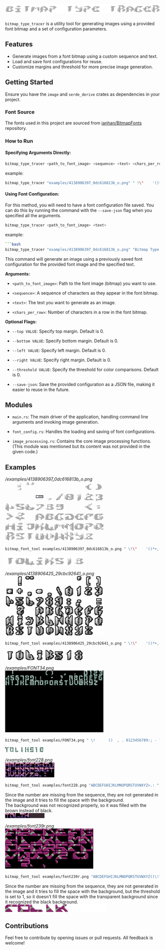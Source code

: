 # ![bitmap_type_tracer](./logo.png)


`bitmap_type_tracer` is a utility tool for generating images using a provided font bitmap and a set of configuration parameters.  

## Features
- Generate images from a font bitmap using a custom sequence and text.
- Load and save font configurations for reuse.
- Customize margins and threshold for more precise image generation.

## Getting Started
Ensure you have the `image` and `serde_derive` crates as dependencies in your project.

### Font Source
The fonts used in this project are sourced from [ianhan/BitmapFonts](https://github.com/ianhan/BitmapFonts/tree/main) repository.

### How to Run

#### Specifying Arguments Directly:

```bash
bitmap_type_tracer <path_to_font_image> <sequence> <text> <chars_per_row> [--top VALUE] [--bottom VALUE] [--left VALUE] [--right VALUE] [--threshold VALUE] [--save-json]
```

example:
```bash
bitmap_type_tracer "examples/4138906397_0dc616813b_o.png" " !\"    '()*+,-.\\0123456789:; = ? ABCDEFGHIJKLMNOPQRSTUVWXYZ " "Bitmap Type Tracer" 10 --threshold 1 --save-json
```

#### Using Font Configuration:
For this method, you will need to have a font configuration file saved. You can do this by running the command with the `--save-json` flag when you specified all the arguments.
```bash
bitmap_type_tracer <path_to_font_image> <text>
```

example:
```bash
```bash
bitmap_type_tracer "examples/4138906397_0dc616813b_o.png" "Bitmap Type Trace"
```

This command will generate an image using a previously saved font configuration for the provided font image and the specified text.


**Arguments:**

- `<path_to_font_image>`: Path to the font image (bitmap) you want to use.

- `<sequence>`: A sequence of characters as they appear in the font bitmap.

- `<text>`: The text you want to generate as an image.

- `<chars_per_row>`: Number of characters in a row in the font bitmap.

**Optional Flags:**

- `--top VALUE`: Specify top margin. Default is 0.

- `--bottom VALUE`: Specify bottom margin. Default is 0.

- `--left VALUE`: Specify left margin. Default is 0.

- `--right VALUE`: Specify right margin. Default is 0.

- `--threshold VALUE`: Specify the threshold for color comparisons. Default is 0.

- `--save-json`: Save the provided configuration as a JSON file, making it easier to reuse in the future.

## Modules

- `main.rs`: The main driver of the application, handling command line arguments and invoking image generation.

- `font_config.rs`: Handles the loading and saving of font configurations.

- `image_processing.rs`: Contains the core image processing functions. (This module was mentioned but its content was not provided in the given code.)

## Examples

_/examples/4138906397_0dc616813b_o.png_  
![](./examples/4138906397_0dc616813b_o.png)  
```bash
bitmap_font_tool examples/4138906397_0dc616813b_o.png " \!\"    '()*+,-.\\0123456789:; = ? ABCDEFGHIJKLMNOPQRSTUVWXYZ " tolik518 10
```
![](./examples/4138906397_0dc616813b_o.png_tolik518.png)  
  
_/examples/4138906425_29cbc92641_o.png_  
![](./examples/4138906425_29cbc92641_o.png)  
```bash
bitmap_font_tool examples/4138906425_29cbc92641_o.png " \!\"    '()*+,-.\\0123456789:; = ? ABCDEFGHIJKLMNOPQRSTUVWXYZ " tolik518 10
```
![](./examples/4138906425_29cbc92641_o.png_tolik518.png)  
  
_/examples/FONT34.png_    
![](./examples/FONT34.png)  
```bash
bitmap_font_tool examples/FONT34.png " \!      ()  , . 0123456789:; - ? ABCDEFGHIJKLMNOPQRSTUVWXYZ " tolik518 20 --bottom 150 --threshold 20
```
![](./examples/FONT34.png_tolik518.png)  
  
_/examples/font228.png_   
![](./examples/font228.png)  
```bash
bitmap_font_tool examples/font228.png "ABCDEFGHIJKLMNOPQRSTUVWXYZ>.: " tolik518 10 --threshold 0
```  
Since the number are missing from the sequence, they are not generated in the image and it tries to fill the space with the background.   
The background was not recognized properly, so it was filled with the brown instead of black.  
![](./examples/font228.png_tolik518.png)  
  
_/examples/font239r.png_  
![](./examples/font239r.png)  
```bash  
bitmap_font_tool examples/font239r.png "ABCDEFGHIJKLMNOPQRSTUVWXYZ()\!?.,’  " tolik518 7 --bottom 4 --threshold 1
```
Since the number are missing from the sequence, they are not generated in the image and it tries to fill the space with the background, but the threshold is set to 1, so it doesn't fill the space with the transparent background since it recognized the black background.  
![](./examples/font239r.png_tolik518.png)  


## Contributions

Feel free to contribute by opening issues or pull requests. All feedback is welcome!
